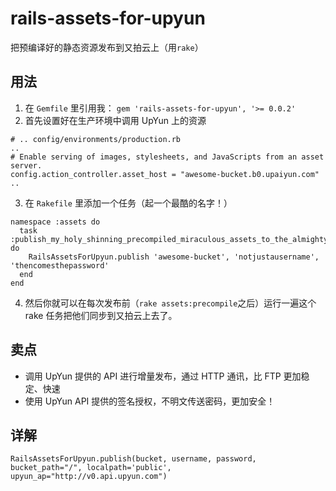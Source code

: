 rails-assets-for-upyun
======================
把预编译好的静态资源发布到又拍云上（用`rake`）

## 用法

1. 在 `Gemfile` 里引用我： `gem 'rails-assets-for-upyun', '>= 0.0.2'`
2. 首先设置好在生产环境中调用 UpYun 上的资源

  ```
  # .. config/environments/production.rb
  ..
  # Enable serving of images, stylesheets, and JavaScripts from an asset server.
  config.action_controller.asset_host = "awesome-bucket.b0.upaiyun.com"
  ..
  ```

3. 在 `Rakefile` 里添加一个任务（起一个最酷的名字！）

  ```
  namespace :assets do
    task :publish_my_holy_shinning_precompiled_miraculous_assets_to_the_almighty_upyun do
      RailsAssetsForUpyun.publish 'awesome-bucket', 'notjustausername', 'thencomesthepassword'
    end
  end
  ```

4. 然后你就可以在每次发布前（`rake assets:precompile`之后）运行一遍这个 rake 任务把他们同步到又拍云上去了。

## 卖点

* 调用 UpYun 提供的 API 进行增量发布，通过 HTTP 通讯，比 FTP 更加稳定、快速
* 使用 UpYun API 提供的签名授权，不明文传送密码，更加安全！

## 详解

```
RailsAssetsForUpyun.publish(bucket, username, password, bucket_path="/", localpath='public', upyun_ap="http://v0.api.upyun.com")
```
